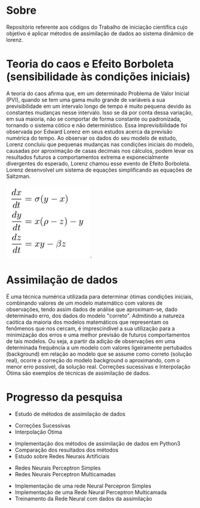 # Sobre
Repositório referente aos códigos do Trabalho de iniciação científica cujo objetivo é aplicar métodos de assimilação de dados ao sistema dinâmico de lorenz.

# Teoria do caos e Efeito Borboleta (sensibilidade às condições iniciais)
A teoria do caos afirma que, em um determinado Problema de Valor Inicial (PVI), quando se tem uma gama muito grande de variáveis a sua previsibilidade em um intervalo longo de tempo é muito pequena devido às constantes mudanças nesse intervalo. Isso se dá por conta dessa variação, em sua maioria, não se comportar de forma constante ou padronizada, tornando o sistema cótico e não determinístico. Essa imprevisibilidade foi observada por Edward Lorenz em seus estudos acerca da previsão numérica do tempo. Ao observar os dados do seu modelo de estudo, Lorenz concluiu que pequenas mudanças nas condições iniciais do modelo, causadas por aproximação de casas decimais nos cálculos, podem levar os resultados futuros a comportamentos extrema e exponecialmente divergentes do esperado, Lorenz chamou esse evento de Efeito Borboleta. Lorenz desenvolvel um sistema de equações simplificando as equações de Saltzman.

![Fig. 1- Equações de Lorenz](https://raw.githubusercontent.com/daltonfelipe/assimilacao_de_dados/master/figuras/equacoes_lorenz.png).

# Assimilação de dados
É uma técnica numérica utilizada para determinar ótimas condições iniciais, combinando valores de um modelo matemático com valores de observações, tendo assim dados de análise que aproximam-se, dado determinado erro, dos dados do modelo "correto". Admitindo a natureza caótica da maioria dos modelos matemáticos que representam os fenômenos que nos cercam, é imprescindível a sua utilização para a minimização dos erros e uma melhor previsão de futuros comportamentos de tais modelos. Ou seja, a partir da adição de observações em uma determinada frequência a um modelo com valores ligeiramente pertubados (background) em relação ao modelo que se assume como correto (solução real), ocorre a correção do modelo background o aproximando, com o menor erro possivel, da solução real. Correções sucessivas e Interpolação Ótima são exemplos de técnicas de assimilação de dados.

# Progresso da pesquisa
* Estudo de métodos de assimilação de dados
 - Correções Sucessivas
 - Interpolação Ótima 
* Implementação dos métodos de assimilação de dados em Python3
* Comparação dos resultados dos métodos
* Estudo sobre Redes Neurais Artificiais
 - Redes Neurais Perceptron Simples
 - Redes Neurais Perceptron Multicamadas
* Implementação de uma rede Neural Percepron Simples
* Implementação de uma Rede Neural Perceptron Multicamada
* Treinamento da Rede Neural com dados da assimilação


